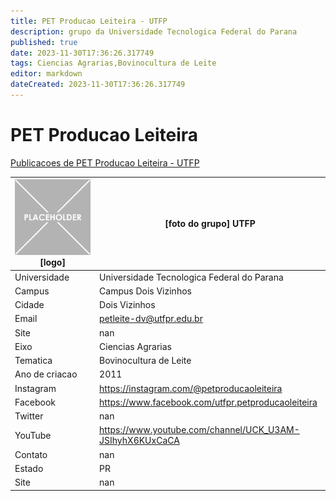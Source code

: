 ```yaml
---
title: PET Producao Leiteira - UTFP
description: grupo da Universidade Tecnologica Federal do Parana
published: true
date: 2023-11-30T17:36:26.317749
tags: Ciencias Agrarias,Bovinocultura de Leite
editor: markdown
dateCreated: 2023-11-30T17:36:26.317749
---
```


# PET Producao Leiteira

[Publicacoes de PET Producao Leiteira - UTFP](/atividade/23PETProducaoLeiteiraUTFP/feed.md)

| ![placeholder.png](/placeholder.png) [logo] | [foto do grupo] UTFP         |
| ------------------------------------------- | ------------------------------------------------- |
| Universidade                                | Universidade Tecnologica Federal do Parana      |
| Campus                                      | Campus Dois Vizinhos            |
| Cidade                                      | Dois Vizinhos             |
| Email                                       | petleite-dv@utfpr.edu.br             |
| Site                                        | nan              |
| Eixo                                        | Ciencias Agrarias              |
| Tematica                                    | Bovinocultura de Leite          |
| Ano de criacao                              | 2011        |
| Instagram                                   | https://instagram.com/@petproducaoleiteira         |
| Facebook                                    | https://www.facebook.com/utfpr.petproducaoleiteira          |
| Twitter                                     | nan           |
| YouTube                                     | https://www.youtube.com/channel/UCK_U3AM-JSIhyhX6KUxCaCA           |
| Contato                                     | nan         |
| Estado                                      |  PR            |
| Site                                        | nan |
